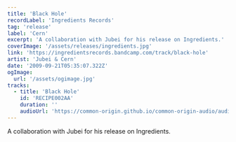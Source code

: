 ```yaml
---
title: 'Black Hole'
recordLabel: 'Ingredients Records'
tag: 'release'
label: 'Cern'
excerpt: 'A collaboration with Jubei for his release on Ingredients.'
coverImage: '/assets/releases/ingredients.jpg'
link: 'https://ingredientsrecords.bandcamp.com/track/black-hole'
artist: 'Jubei & Cern'
date: '2009-09-21T05:35:07.322Z'
ogImage:
  url: '/assets/ogimage.jpg'
tracks: 
  - title: 'Black Hole'
    id: 'RECIPE002AA'
    duration: ''
    audioUrl: 'https://common-origin.github.io/common-origin-audio/audio-files/RECIPE002/black-hole.mp3'
---
```


A collaboration with Jubei for his release on Ingredients.
